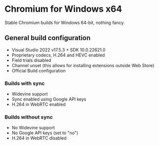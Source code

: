 # Chromium for Windows x64
Stable Chromium builds for Windows 64-bit, nothing fancy.

## General build configuration
- Visual Studio 2022 v17.5.3 + SDK 10.0.22621.0
- Proprietary codecs, H.264 and HEVC enabled
- Field trials disabled
- Channel unset (this allows for installing extensions outside Web Store)
- Official Build configuration

### Builds with sync
- Widevine support
- Sync enabled using Google API keys
- H.264 in WebRTC enabled

### Builds without sync
- No Widevine support
- No Google API keys (set to "no")
- H.264 in WebRTC disabled
